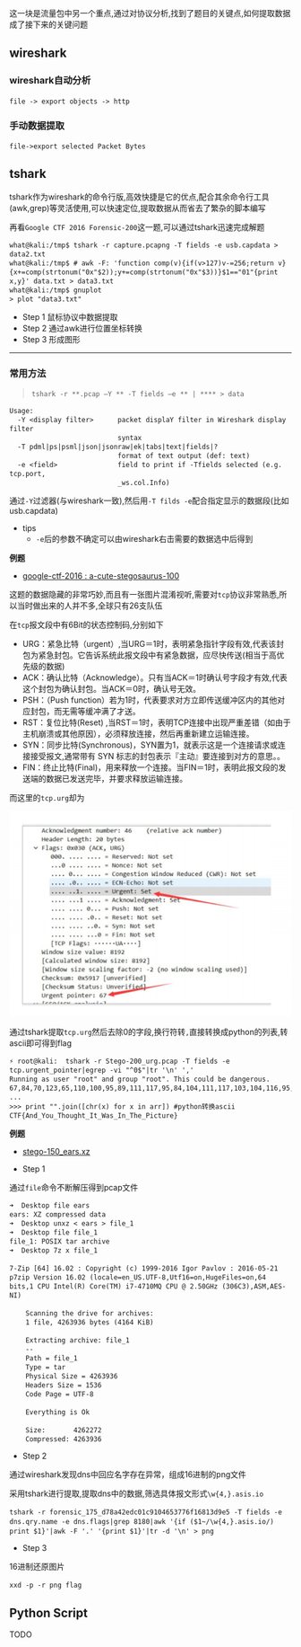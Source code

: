 这一块是流量包中另一个重点,通过对协议分析,找到了题目的关键点,如何提取数据成了接下来的关键问题

## wireshark

### wireshark自动分析

`file -> export objects -> http`

### 手动数据提取

`file->export selected Packet Bytes`


## tshark

tshark作为wireshark的命令行版,高效快捷是它的优点,配合其余命令行工具(awk,grep)等灵活使用,可以快速定位,提取数据从而省去了繁杂的脚本编写

再看`Google CTF 2016 Forensic-200`这一题,可以通过tshark迅速完成解题

```shll
what@kali:/tmp$ tshark -r capture.pcapng -T fields -e usb.capdata > data2.txt
what@kali:/tmp$ # awk -F: 'function comp(v){if(v>127)v-=256;return v}{x+=comp(strtonum("0x"$2));y+=comp(strtonum("0x"$3))}$1=="01"{print x,y}' data.txt > data3.txt
what@kali:/tmp$ gnuplot
> plot "data3.txt"
```

- Step 1 鼠标协议中数据提取
- Step 2 通过awk进行位置坐标转换
- Step 3 形成图形

---

### 常用方法

> `tshark -r **.pcap –Y ** -T fields –e ** | **** > data`

```
Usage:
  -Y <display filter>      packet displaY filter in Wireshark display filter
                           syntax
  -T pdml|ps|psml|json|jsonraw|ek|tabs|text|fields|?
                           format of text output (def: text)
  -e <field>               field to print if -Tfields selected (e.g. tcp.port,
                           _ws.col.Info)
```

通过`-Y`过滤器(与wireshark一致),然后用`-T filds -e`配合指定显示的数据段(比如usb.capdata)

- tips
    - `-e`后的参数不确定可以由wireshark右击需要的数据选中后得到


**例题**

- [google-ctf-2016 : a-cute-stegosaurus-100](https://github.com/ctfs/write-ups-2016/tree/master/google-ctf-2016/forensics/a-cute-stegosaurus-100)

这题的数据隐藏的非常巧妙,而且有一张图片混淆视听,需要对`tcp`协议非常熟悉,所以当时做出来的人并不多,全球只有26支队伍

在`tcp`报文段中有6Bit的状态控制码,分别如下

- URG：紧急比特（urgent）,当URG＝1时，表明紧急指针字段有效,代表该封包为紧急封包。它告诉系统此报文段中有紧急数据，应尽快传送(相当于高优先级的数据)
- ACK：确认比特（Acknowledge）。只有当ACK＝1时确认号字段才有效,代表这个封包为确认封包。当ACK＝0时，确认号无效。
- PSH：（Push function）若为1时，代表要求对方立即传送缓冲区内的其他对应封包，而无需等缓冲满了才送。
- RST：复位比特(Reset) ,当RST＝1时，表明TCP连接中出现严重差错（如由于主机崩溃或其他原因），必须释放连接，然后再重新建立运输连接。
- SYN：同步比特(Synchronous)，SYN置为1，就表示这是一个连接请求或连接接受报文,通常带有 SYN 标志的封包表示『主动』要连接到对方的意思。。
- FIN：终止比特(Final)，用来释放一个连接。当FIN＝1时，表明此报文段的发送端的数据已发送完毕，并要求释放运输连接。

而这里的`tcp.urg`却为

![urg](figure/urg.png)

通过tshark提取`tcp.urg`然后去除0的字段,换行符转`,`直接转换成python的列表,转ascii即可得到flag

```
⚡ root@kali:  tshark -r Stego-200_urg.pcap -T fields -e  tcp.urgent_pointer|egrep -vi "^0$"|tr '\n' ','
Running as user "root" and group "root". This could be dangerous.
67,84,70,123,65,110,100,95,89,111,117,95,84,104,111,117,103,104,116,95,73,116,95,87,97,115,95,73,110,95,84,104,101,95,80,105,99,116,117,114,101,125,#
...
>>> print "".join([chr(x) for x in arr]) #python转换ascii
CTF{And_You_Thought_It_Was_In_The_Picture}
```


**例题**

- <a href="file\stego-150_ears.xz">stego-150_ears.xz</a>


- Step 1

通过`file`命令不断解压得到pcap文件

```shell
➜  Desktop file ears
ears: XZ compressed data
➜  Desktop unxz < ears > file_1
➜  Desktop file file_1
file_1: POSIX tar archive
➜  Desktop 7z x file_1

7-Zip [64] 16.02 : Copyright (c) 1999-2016 Igor Pavlov : 2016-05-21
p7zip Version 16.02 (locale=en_US.UTF-8,Utf16=on,HugeFiles=on,64 bits,1 CPU Intel(R) Core(TM) i7-4710MQ CPU @ 2.50GHz (306C3),ASM,AES-NI)

    Scanning the drive for archives:
    1 file, 4263936 bytes (4164 KiB)

    Extracting archive: file_1
    --
    Path = file_1
    Type = tar
    Physical Size = 4263936
    Headers Size = 1536
    Code Page = UTF-8

    Everything is Ok

    Size:       4262272
    Compressed: 4263936
```

- Step 2

通过wireshark发现dns中回应名字存在异常，组成16进制的png文件

采用tshark进行提取,提取dns中的数据,筛选具体报文形式`\w{4,}.asis.io`

`tshark -r forensic_175_d78a42edc01c9104653776f16813d9e5 -T fields -e dns.qry.name -e dns.flags|grep 8180|awk '{if ($1~/\w{4,}.asis.io/) print $1}'|awk -F '.' '{print $1}'|tr -d '\n' > png`

- Step 3

16进制还原图片

`xxd -p -r png flag`


## Python Script

TODO

